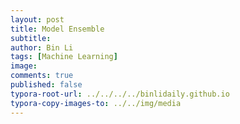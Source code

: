 ```yaml
---
layout: post
title: Model Ensemble
subtitle:
author: Bin Li
tags: [Machine Learning]
image: 
comments: true
published: false
typora-root-url: ../../../../binlidaily.github.io
typora-copy-images-to: ../../img/media
---
```






